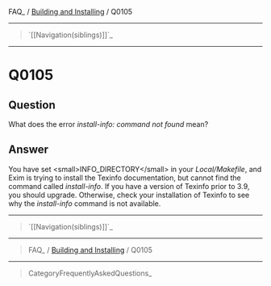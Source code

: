 FAQ\_ / [Building and Installing](FAQ/Building_and_Installing) / Q0105

* * * * *

> \`[[Navigation(siblings)]]\`\_

* * * * *

Q0105
=====

Question
--------

What does the error *install-info: command not found* mean?

Answer
------

You have set \<small\>INFO\_DIRECTORY\</small\> in your
*Local/Makefile*, and Exim is trying to install the Texinfo
documentation, but cannot find the command called *install-info*. If you
have a version of Texinfo prior to 3.9, you should upgrade. Otherwise,
check your installation of Texinfo to see why the *install-info* command
is not available.

* * * * *

> \`[[Navigation(siblings)]]\`\_

* * * * *

> FAQ\_ / [Building and Installing](FAQ/Building_and_Installing) / Q0105

* * * * *

> CategoryFrequentlyAskedQuestions\_
